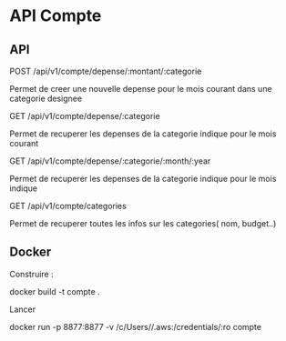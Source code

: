 # API Compte

## API

POST /api/v1/compte/depense/:montant/:categorie

Permet de creer une nouvelle depense pour le mois courant dans une categorie designee


GET /api/v1/compte/depense/:categorie

Permet de recuperer les depenses de la categorie indique pour le mois courant

GET /api/v1/compte/depense/:categorie/:month/:year

Permet de recuperer les depenses de la categorie indique pour le mois indique

GET /api/v1/compte/categories

Permet de recuperer toutes les infos sur les categories( nom, budget..)


## Docker

Construire :

docker build -t compte .

Lancer

docker run -p 8877:8877  -v /c/Users/<USER WINDOWS>/.aws:/credentials/:ro compte